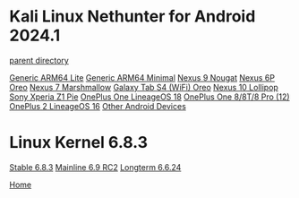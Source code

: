 Kali Linux Nethunter for Android 2024.1
=======================================

[parent directory](/archive)

[Generic ARM64 Lite](https://www.techspot.com/downloads/downloadnow/7187/?evp=94c8572fd879e4ad84cacb2306e4271a&file=11000)
[Generic ARM64 Minimal](https://www.techspot.com/downloads/downloadnow/7187/?evp=94c8572fd879e4ad84cacb2306e4271a&file=9515)
[Nexus 9 Nougat](https://www.techspot.com/downloads/downloadnow/7187/?evp=94c8572fd879e4ad84cacb2306e4271a&file=9517)
[Nexus 6P Oreo](https://www.techspot.com/downloads/downloadnow/7187/?evp=94c8572fd879e4ad84cacb2306e4271a&file=11001)
[Nexus 7 Marshmallow](https://www.techspot.com/downloads/downloadnow/7187/?evp=94c8572fd879e4ad84cacb2306e4271a&file=10842)
[Galaxy Tab S4 (WiFi) Oreo](https://www.techspot.com/downloads/downloadnow/7187/?evp=94c8572fd879e4ad84cacb2306e4271a&file=9519)
[Nexus 10 Lollipop](https://www.techspot.com/downloads/downloadnow/7187/?evp=94c8572fd879e4ad84cacb2306e4271a&file=9516)
[Sony Xperia Z1 Pie](https://www.techspot.com/downloads/downloadnow/7187/?evp=94c8572fd879e4ad84cacb2306e4271a&file=11005)
[OnePlus One LineageOS 18](https://www.techspot.com/downloads/downloadnow/7187/?evp=94c8572fd879e4ad84cacb2306e4271a&file=11002)
[OnePlus One 8/8T/8 Pro (12)](https://www.techspot.com/downloads/downloadnow/7187/?evp=94c8572fd879e4ad84cacb2306e4271a&file=9520)
[OnePlus 2 LineageOS 16](https://www.techspot.com/downloads/downloadnow/7187/?evp=94c8572fd879e4ad84cacb2306e4271a&file=11004)
[Other Android Devices](https://www.techspot.com/downloads/downloadnow/7187/?evp=94c8572fd879e4ad84cacb2306e4271a&file=9522)

Linux Kernel 6.8.3
==================

[Stable 6.8.3](https://www.techspot.com/downloads/downloadnow/408/?evp=33d0ae0d4a1c3bc28a5105db52bf05b6&file=507)
[Mainline 6.9 RC2](https://www.techspot.com/downloads/downloadnow/408/?evp=33d0ae0d4a1c3bc28a5105db52bf05b6&file=509)
[Longterm 6.6.24](https://www.techspot.com/downloads/downloadnow/408/?evp=33d0ae0d4a1c3bc28a5105db52bf05b6&file=508)

[Home](/)
